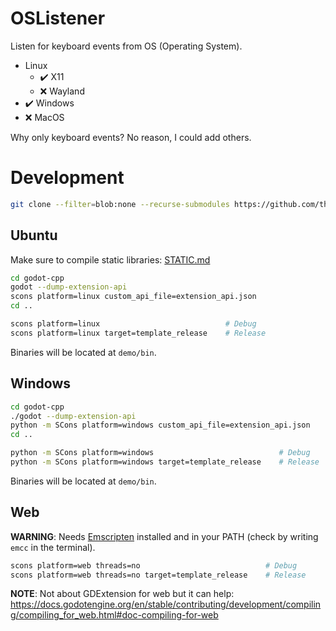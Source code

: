 # OSListener
Listen for keyboard events from OS (Operating System).  

- Linux
    - ✔️ X11
    - ❌ Wayland
- ✔️ Windows
- ❌ MacOS

Why only keyboard events? No reason, I could add others.  

# Development
```bash
git clone --filter=blob:none --recurse-submodules https://github.com/thiagola92/os-listener.git
```

## Ubuntu
Make sure to compile static libraries: [STATIC.md](./STATIC.md)

```bash
cd godot-cpp
godot --dump-extension-api
scons platform=linux custom_api_file=extension_api.json
cd ..

scons platform=linux                            # Debug
scons platform=linux target=template_release    # Release
```

Binaries will be located at `demo/bin`.  

## Windows
```bash
cd godot-cpp
./godot --dump-extension-api
python -m SCons platform=windows custom_api_file=extension_api.json
cd ..

python -m SCons platform=windows                            # Debug
python -m SCons platform=windows target=template_release    # Release
```

Binaries will be located at `demo/bin`.  

## Web
**WARNING**: Needs [Emscripten](https://emscripten.org/) installed and in your PATH (check by writing `emcc` in the terminal).  

```bash
scons platform=web threads=no                            # Debug
scons platform=web threads=no target=template_release    # Release
```

**NOTE**: Not about GDExtension for web but it can help: https://docs.godotengine.org/en/stable/contributing/development/compiling/compiling_for_web.html#doc-compiling-for-web  